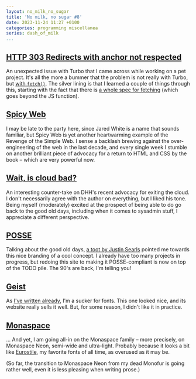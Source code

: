 ```yaml
---
layout: no_milk_no_sugar
title: 'No milk, no sugar #8'
date: 2023-11-24 11:27 +0100
categories: programming miscellanea
series: dash_of_milk
...
```


## [HTTP 303 Redirects with anchor not respected](https://github.com/hotwired/turbo/issues/211)

An unexpected issue with Turbo that I came across while working on a pet project. It's all the more 
a bummer that the problem is not really with Turbo, but [with `fetch()`](https://github.com/whatwg/fetch/issues/1167). 
The silver lining is that I learned a couple of things through this, starting with the fact that there is 
[a whole spec for fetching](https://fetch.spec.whatwg.org) (which goes beyond the JS function).

## [Spicy Web](https://www.spicyweb.dev)

I may be late to the party here, since Jared White is a name that sounds familiar, but Spicy Web is yet 
another heartwarming example of the Revenge of the Simple Web. I sense a backlash brewing against the over-engineering 
of the web in the last decade, and every single week I stumble on another brilliant piece of advocacy for a return 
to HTML and CSS by the book – which are very powerful now.

## [Wait, is cloud bad?](https://newsletter.goodtechthings.com/p/wait-is-cloud-bad)

An interesting counter-take on DHH's recent advocacy for exiting the cloud. I don't necessarily agree with the author 
on everything, but I liked his tone. Being myself (moderately) excited at the prospect of being able to do go back to the 
good old days, including when it comes to sysadmin stuff, I appreciate a different perspective.

## [POSSE](https://indieweb.org/POSSE)

Talking about the good old days, [a toot by Justin Searls](https://justin.searls.co/takes/2023-10-30-13h57m54s/) pointed 
me towards this nice branding of a cool concept. I already have too many projects in progress, but redoing this 
site to making it POSSE-compliant is now on top of the TODO pile. The 90's are back, I'm telling you!

## [Geist](https://vercel.com/font/mono)

As [I've written already](https://2-45.pm/2023/06/26/no-milk-no-sugar-4.html), I'm a sucker for fonts. This one looked 
nice, and its website really sells it well. But, for some reason, I didn't like it in practice.

## [Monaspace](https://monaspace.githubnext.com)

… And yet, I am going all-in on the Monaspace family – more precisely, on Monaspace Neon, semi-wide and ultra-light. 
Probably because it looks a bit like [Eurostile](https://www.linotype.com/342843/eurostile-family.html), my favorite fonts 
of all time, as overused as it may be.

(So far, the transition to Monaspace Neon from my dead Monofur is going rather well, even it is less pleasing when writing 
prose.)
